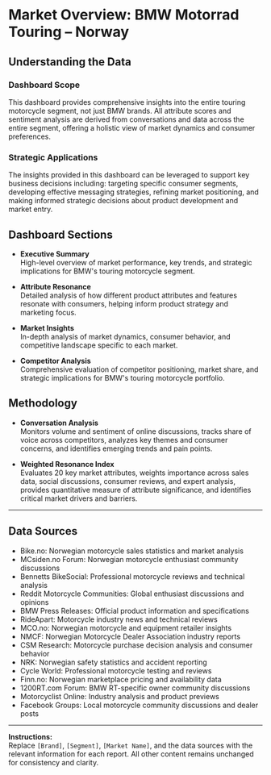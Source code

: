 # Market Overview: BMW Motorrad Touring – Norway

## Understanding the Data

### Dashboard Scope
This dashboard provides comprehensive insights into the entire touring motorcycle segment, not just BMW brands. All attribute scores and sentiment analysis are derived from conversations and data across the entire segment, offering a holistic view of market dynamics and consumer preferences.

### Strategic Applications
The insights provided in this dashboard can be leveraged to support key business decisions including: targeting specific consumer segments, developing effective messaging strategies, refining market positioning, and making informed strategic decisions about product development and market entry.

## Dashboard Sections

- **Executive Summary**  
  High-level overview of market performance, key trends, and strategic implications for BMW's touring motorcycle segment.

- **Attribute Resonance**  
  Detailed analysis of how different product attributes and features resonate with consumers, helping inform product strategy and marketing focus.

- **Market Insights**  
  In-depth analysis of market dynamics, consumer behavior, and competitive landscape specific to each market.

- **Competitor Analysis**  
  Comprehensive evaluation of competitor positioning, market share, and strategic implications for BMW's touring motorcycle portfolio.

## Methodology

- **Conversation Analysis**  
  Monitors volume and sentiment of online discussions, tracks share of voice across competitors, analyzes key themes and consumer concerns, and identifies emerging trends and pain points.

- **Weighted Resonance Index**  
  Evaluates 20 key market attributes, weights importance across sales data, social discussions, consumer reviews, and expert analysis, provides quantitative measure of attribute significance, and identifies critical market drivers and barriers.

---

## Data Sources

- Bike.no: Norwegian motorcycle sales statistics and market analysis
- MCsiden.no Forum: Norwegian motorcycle enthusiast community discussions
- Bennetts BikeSocial: Professional motorcycle reviews and technical analysis
- Reddit Motorcycle Communities: Global enthusiast discussions and opinions
- BMW Press Releases: Official product information and specifications
- RideApart: Motorcycle industry news and technical reviews
- MCO.no: Norwegian motorcycle and equipment retailer insights
- NMCF: Norwegian Motorcycle Dealer Association industry reports
- CSM Research: Motorcycle purchase decision analysis and consumer behavior
- NRK: Norwegian safety statistics and accident reporting
- Cycle World: Professional motorcycle testing and reviews
- Finn.no: Norwegian marketplace pricing and availability data
- 1200RT.com Forum: BMW RT-specific owner community discussions
- Motorcyclist Online: Industry analysis and product previews
- Facebook Groups: Local motorcycle community discussions and dealer posts

---

**Instructions:**  
Replace `[Brand]`, `[Segment]`, `[Market Name]`, and the data sources with the relevant information for each report. All other content remains unchanged for consistency and clarity.